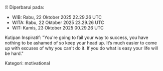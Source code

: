 ⏰ Diperbarui pada:
- WIB: Rabu, 22 Oktober 2025 22.29.26 UTC
- WITA: Rabu, 22 Oktober 2025 23.29.26 UTC
- WIT: Kamis, 23 Oktober 2025 00.29.26 UTC

Kutipan Inspiratif:
"You're going to fail your way to success, you have nothing to be ashamed of so keep your head up. It’s much easier to come up with excuses of why you can't do it. If you do what is easy your life will be hard."


Kategori: motivational

